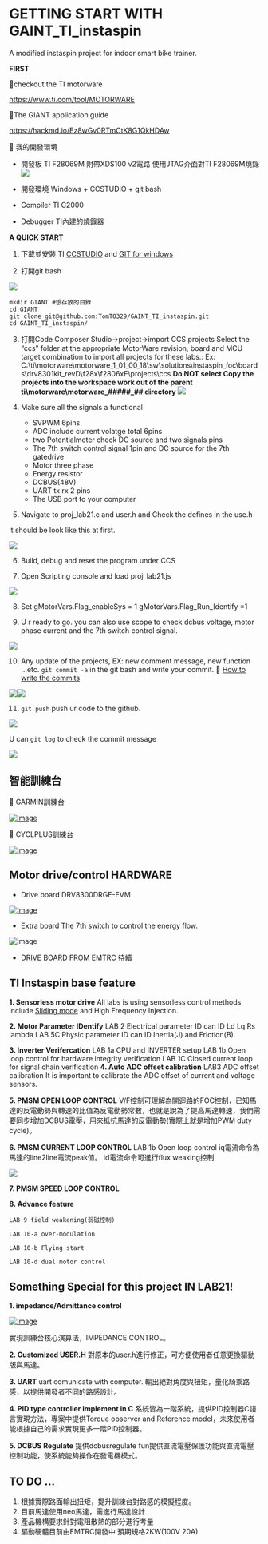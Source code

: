 # GETTING START WITH GAINT_TI_instaspin

A modified instaspin project for indoor smart bike trainer.

**FIRST**

:dart:checkout the TI motorware 

https://www.ti.com/tool/MOTORWARE

:dart:The GIANT application guide

https://hackmd.io/Ez8wGv0RTmCtK8G1QkHDAw

:pushpin: 我的開發環境

* 開發板 TI F28069M
附帶XDS100 v2電路 使用JTAG介面對TI F28069M燒錄
![](https://i.imgur.com/4cxDn9s.png)

* 開發環境 Windows + CCSTUDIO + git bash

* Compiler TI C2000

* Debugger TI內建的燒錄器

**A QUICK START**

1. 下載並安裝 TI [CCSTUDIO](https://www.ti.com/tool/CCSTUDIO?keyMatch=&tisearch=search-everything&usecase=software) and [GIT for windows](https://gitforwindows.org/)

2. 打開git bash

![](https://i.imgur.com/5cG1NO9.png)

```
mkdir GIANT #想存放的目錄
cd GIANT
git clone git@github.com:TomT0329/GAINT_TI_instaspin.git
cd GAINT_TI_instaspin/
```


3. 打開Code Composer Studio->project->import CCS projects 
Select the “ccs” folder at the appropriate MotorWare revision, board and MCU target combination to import all projects for these labs.: Ex: C:\ti\motorware\motorware_1_01_00_18\sw\solutions\instaspin_foc\boards\drv8301kit_revD\f28x\f2806xF\projects\ccs
**Do NOT select Copy the projects into the workspace work out of the parent ti\motorware\motorware_#_##_##_## directory**
![](https://i.imgur.com/K4H6hMP.png)

4. Make sure all the signals a functional
    * SVPWM 6pins
    * ADC include current volatge total 6pins
    * two Potentialmeter check DC source and two signals pins
    * The 7th switch control signal 1pin and DC source for the 7th gatedrive
    * Motor three phase 
    * Energy resistor
    * DCBUS(48V)
    * UART tx rx 2 pins
    * The USB port to your computer
5. Navigate to proj_lab21.c and user.h and Check the defines in the use.h

it should be look like this at first.

![](https://i.imgur.com/DTbsHsh.png)

6. Build, debug and reset the program under CCS

7. Open Scripting console and load proj_lab21.js

![](https://i.imgur.com/M9kzaAA.png)

8. Set gMotorVars.Flag_enableSys = 1 gMotorVars.Flag_Run_Identify =1

9. U r ready to go. you can also use scope to check dcbus voltage, motor phase current and the 7th switch control signal.

![](https://i.imgur.com/9AQQhAP.png)


10. Any update of the projects, EX: new comment message, new function ...etc. `git commit -a` in the git bash and write your commit. :pushpin: [How to write the commits](https://cbea.ms/git-commit/)

![](https://i.imgur.com/aQv1UTT.png)![](https://i.imgur.com/eVHdPYw.png)

11. `git push` push ur code to the github.

![](https://i.imgur.com/sx1Romz.png)

U can `git log` to check the commit message

![](https://i.imgur.com/S0FGeB6.png)

## 智能訓練台

:dart: GARMIN訓練台 

[![image](https://user-images.githubusercontent.com/30099017/219287973-60b6d82a-7daf-403f-9a7c-79b03d0f9bd1.png)](https://www.youtube.com/watch?v=qmBaQdZJ56g)

:dart: CYCLPLUS訓練台

[![image](https://user-images.githubusercontent.com/30099017/219287991-83730310-1db1-4fb7-9d81-ce48732f6eb1.png)](https://www.youtube.com/watch?v=WzjZdxJNWx8)


## Motor drive/control HARDWARE

* Drive board DRV8300DRGE-EVM

[![image](https://user-images.githubusercontent.com/30099017/219288029-c035ebc6-3dff-4d8d-b0a2-345f4327a11b.png)](https://www.ti.com/tool/DRV8300DRGE-EVM)

* Extra board The 7th switch to control the energy flow.

![image](https://user-images.githubusercontent.com/30099017/219288062-cadade4f-91ee-4911-9bcd-47e9c5f845ad.png)

* DRIVE BOARD FROM EMTRC
待續

## TI Instaspin base feature
**1. Sensorless motor drive**
All labs is using sensorless control methods include [Sliding mode](https://en.wikipedia.org/wiki/Sliding_mode_control) and High Frequency Injection.

**2. Motor Parameter IDentify**
LAB 2 Electrical parameter ID can ID Ld Lq Rs lambda
LAB 5C Physic parameter ID can ID Inertia(J) and Friction(B)

**3. Inverter Verifercation**
LAB 1a CPU and INVERTER setup
LAB 1b Open loop control for hardware integrity verification
LAB 1C Closed current loop for signal chain verification
**4. Auto ADC offset calibration**
LAB3 ADC offset calibration
It is important to calibrate the ADC offset of current and voltage sensors.

**5. PMSM OPEN LOOP CONTROL**
V/F控制可理解為開迴路的FOC控制，已知馬達的反電動勢與轉速的比值為反電動勢常數，也就是說為了提高馬達轉速，我們需要同步增加DCBUS電壓，用來抵抗馬達的反電動勢(實際上就是增加PWM duty cycle)。

**6. PMSM CURRENT LOOP CONTROL**
LAB 1b Open loop control
iq電流命令為馬達的line2line電流peak值。
id電流命令可進行flux weaking控制

![](https://i.imgur.com/4EOH9Jh.png)

**7. PMSM SPEED LOOP CONTROL**

**8. Advance feature**

    LAB 9 field weakening(弱磁控制)
    
    LAB 10-a over-modulation
    
    LAB 10-b Flying start
    
    LAB 10-d dual motor control
    
    
## Something Special for this project IN LAB21!

**1. impedance/Admittance control**

[![image](https://user-images.githubusercontent.com/30099017/219288293-35ed0948-1ed2-4ba3-b10d-2e4f6a9cb8cb.png)](https://www.youtube.com/watch?v=KJ8s1BUHoks)

實現訓練台核心演算法，IMPEDANCE CONTROL。

**2. Customized USER.H**
對原本的user.h進行修正，可方便使用者任意更換驅動版與馬達。

**3. UART**
uart comunicate with computer.
輸出絕對角度與扭矩，量化騎乘路感，以提供開發者不同的路感設計。

**4. PID type controller implement in C**
系統皆為一階系統，提供PID控制器C語言實現方法，專案中提供Torque observer and Reference model，未來使用者能根據自己的需求實現更多一階PID控制器。

**5. DCBUS Regulate**
提供dcbusregulate fun提供直流電壓保護功能與直流電壓控制功能，使系統能夠操作在發電機模式。

## TO DO ...
1. 根據實際路面輸出扭矩，提升訓練台對路感的模擬程度。
2. 目前馬達使用neo馬達，需進行馬達設計
3. 產品機構要求針對電阻散熱的部分進行考量
4. 驅動硬體目前由EMTRC開發中 預期規格2KW(100V 20A)
